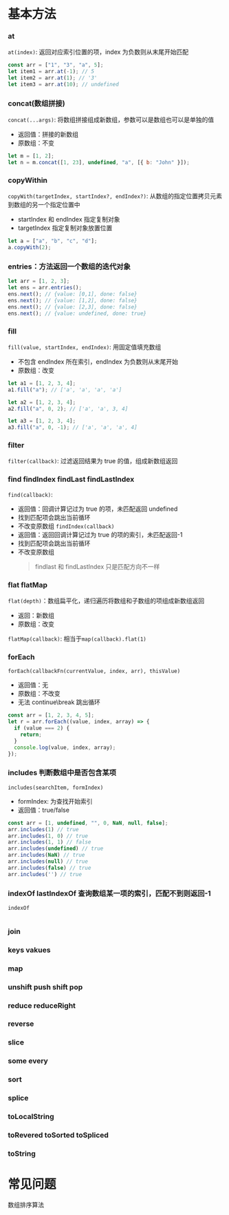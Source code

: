 # 基本方法

### at

`at(index)`: 返回对应索引位置的项，index 为负数则从末尾开始匹配

```js
const arr = ["1", "3", "a", 5];
let item1 = arr.at(-1); // 5
let item2 = arr.at(1); // '3'
let item3 = arr.at(10); // undefined
```

### concat(数组拼接)

`concat(...args)`: 将数组拼接组成新数组，参数可以是数组也可以是单独的值

- 返回值：拼接的新数组
- 原数组：不变

```js
let m = [1, 2];
let n = m.concat([1, 23], undefined, "a", [{ b: "John" }]);
```

### copyWithin

`copyWith(targetIndex, startIndex?, endIndex?)`: 从数组的指定位置拷贝元素到数组的另一个指定位置中

- startIndex 和 endIndex 指定复制对象
- targetIndex 指定复制对象放置位置

```js
let a = ["a", "b", "c", "d"];
a.copyWith(2);
```

### entries：方法返回一个数组的迭代对象

```js
let arr = [1, 2, 3];
let ens = arr.entries();
ens.next(); // {value: [0,1], done: false}
ens.next(); // {value: [1,2], done: false}
ens.next(); // {value: [2,3], done: false}
ens.next(); // {value: undefined, done: true}
```

### fill

`fill(value, startIndex, endIndex)`: 用固定值填充数组

- 不包含 endIndex 所在索引，endIndex 为负数则从末尾开始
- 原数组：改变

```js
let a1 = [1, 2, 3, 4];
a1.fill("a"); // ['a', 'a', 'a', 'a']

let a2 = [1, 2, 3, 4];
a2.fill("a", 0, 2); // ['a', 'a', 3, 4]

let a3 = [1, 2, 3, 4];
a3.fill("a", 0, -1); // ['a', 'a', 'a', 4]
```

### filter

`filter(callback)`: 过滤返回结果为 true 的值，组成新数组返回

### find findIndex findLast findLastIndex

`find(callback)`:

- 返回值：回调计算记过为 true 的项，未匹配返回 undefined
- 找到匹配项会跳出当前循环
- 不改变原数组
  `findIndex(callback)`
- 返回值：返回回调计算记过为 true 的项的索引，未匹配返回-1
- 找到匹配项会跳出当前循环
- 不改变原数组
  > findlast 和 findLastIndex 只是匹配方向不一样

### flat flatMap

`flat(depth)`：数组扁平化，递归遍历将数组和子数组的项组成新数组返回

- 返回：新数组
- 原数组：改变

`flatMap(callback)`: 相当于`map(callback).flat(1)`

### forEach

`forEach(callbackFn(currentValue, index, arr), thisValue)`

- 返回值：无
- 原数组：不改变
- 无法 continue\break 跳出循环

```js
const arr = [1, 2, 3, 4, 5];
let r = arr.forEach((value, index, array) => {
  if (value === 2) {
    return;
  }
  console.log(value, index, array);
});
```

### includes 判断数组中是否包含某项
`includes(searchItem, formIndex)`
- formIndex: 为查找开始索引
- 返回值：true/false
```js
const arr = [1, undefined, "", 0, NaN, null, false];
arr.includes(1) // true
arr.includes(1, 0) // true
arr.includes(1, 1) // false
arr.includes(undefined) // true
arr.includes(NaN) // true
arr.includes(null) // true
arr.includes(false) // true
arr.includes('') // true
```

### indexOf lastIndexOf 查询数组某一项的索引，匹配不到则返回-1
`indexOf`
```js
```

### join

### keys vakues

### map

### unshift push shift pop

### reduce reduceRight

### reverse

### slice

### some every

### sort

### splice

### toLocalString

### toRevered toSorted toSpliced

### toString

# 常见问题

数组排序算法
